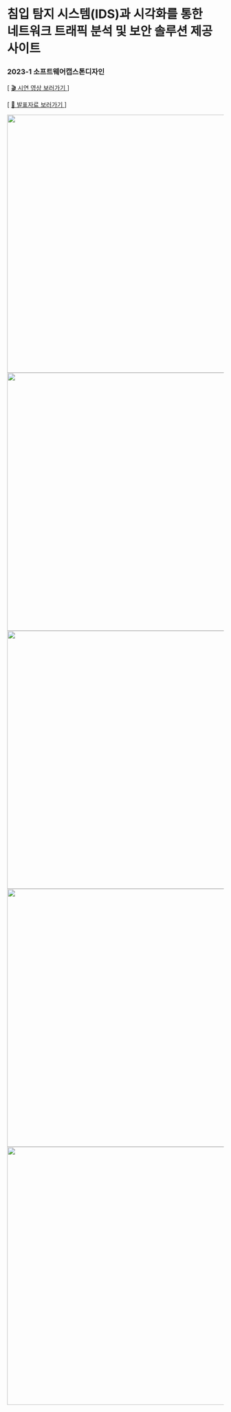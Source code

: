 <!-- <img src="https://github.com/yinneu/signature/assets/99879845/9c4665bc-8f90-4e7b-80ba-d89501cdd4a4" width="1000"> -->

# 침입 탐지 시스템(IDS)과 시각화를 통한 <br>네트워크 트래픽 분석 및 보안 솔루션 제공 사이트

### <p align="">2023-1 소프트웨어캡스톤디자인</p>

<!-- [ <a href="http://3.35.103.217:8080/"> 💻 시그니처 사이트 보러가기</a> ] -->

<!--[ <a href="https://www.youtube.com/watch?v=O4IL-yggLj8">  🎬  시연 영상 보러가기 </a> ]  -->

[ <a href="https://youtu.be/nW9IdfyRd8o">  🎬  시연 영상 보러가기 </a> ]
  
[ <a href="https://www.miricanvas.com/v/123i0l4"> 📑 발표자료 보러가기 </a> ]  <!-- 추후 논문 발표 자료로 수정할 것 -->


<img src="https://github.com/yinneu/signature/assets/99879845/98fab79b-0ad5-4bee-90a1-17e7ba72c3d2" width="600">
<img src="https://github.com/yinneu/signature/assets/99879845/c5cf20e2-1c16-4471-9da4-cf763d7daf98" width="600">
<img src="https://github.com/yinneu/signature/assets/99879845/8742c774-9ed4-4177-8823-361660e6436e" width="600">


<img src="https://github.com/yinneu/signature/assets/99879845/7b2440a7-59da-4bf6-9113-c4f72af793ea" width="600">

<img src="https://github.com/yinneu/signature/assets/99879845/0c2f4da1-ba82-4fa7-b63a-28a007077e71" width="600">

